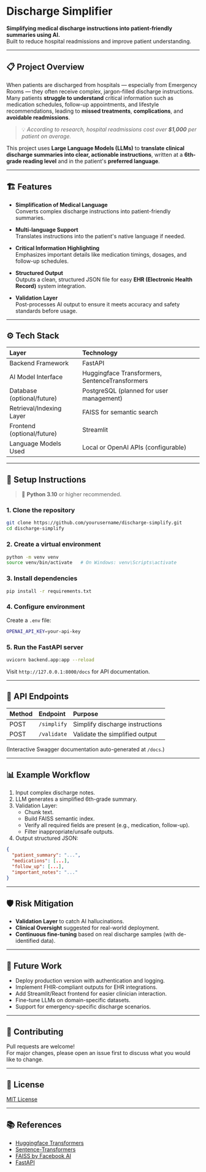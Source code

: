 # Discharge Simplifier

**Simplifying medical discharge instructions into patient-friendly summaries using AI.**  
Built to reduce hospital readmissions and improve patient understanding.

---

## 📋 Project Overview

When patients are discharged from hospitals — especially from Emergency Rooms — they often receive complex, jargon-filled discharge instructions. Many patients **struggle to understand** critical information such as medication schedules, follow-up appointments, and lifestyle recommendations, leading to **missed treatments**, **complications**, and **avoidable readmissions**.

> 💡 *According to research, hospital readmissions cost over **$1,000** per patient on average.*

This project uses **Large Language Models (LLMs)** to **translate clinical discharge summaries into clear, actionable instructions**, written at a **6th-grade reading level** and in the patient's **preferred language**.

---

## 🏗️ Features

- **Simplification of Medical Language**  
  Converts complex discharge instructions into patient-friendly summaries.

- **Multi-language Support**  
  Translates instructions into the patient's native language if needed.

- **Critical Information Highlighting**  
  Emphasizes important details like medication timings, dosages, and follow-up schedules.

- **Structured Output**  
  Outputs a clean, structured JSON file for easy **EHR (Electronic Health Record)** system integration.

- **Validation Layer**  
  Post-processes AI output to ensure it meets accuracy and safety standards before usage.

---

## ⚙️ Tech Stack

| Layer                     | Technology                     |
|:-------------------------- |:------------------------------- |
| Backend Framework         | FastAPI                         |
| AI Model Interface         | Huggingface Transformers, SentenceTransformers |
| Database (optional/future) | PostgreSQL (planned for user management) |
| Retrieval/Indexing Layer   | FAISS for semantic search       |
| Frontend (optional/future) | Streamlit     |
| Language Models Used       | Local or OpenAI APIs (configurable) |

---

## 🚀 Setup Instructions

> 📲 **Python 3.10** or higher recommended.

### 1. Clone the repository
```bash
git clone https://github.com/yourusername/discharge-simplify.git
cd discharge-simplify
```

### 2. Create a virtual environment
```bash
python -m venv venv
source venv/bin/activate   # On Windows: venv\Scripts\activate
```

### 3. Install dependencies
```bash
pip install -r requirements.txt
```

### 4. Configure environment
Create a `.env` file:
```bash
OPENAI_API_KEY=your-api-key
```

### 5. Run the FastAPI server
```bash
uvicorn backend.app:app --reload
```
Visit `http://127.0.0.1:8000/docs` for API documentation.

---

## 🧹 API Endpoints

| Method | Endpoint                     | Purpose                               |
|:-------|:------------------------------|:------------------------------------- |
| POST   | `/simplify`       | Simplify discharge instructions       |
| POST   | `/validate`       | Validate the simplified output        |

(Interactive Swagger documentation auto-generated at `/docs`.)

---

## 📊 Example Workflow

1. Input complex discharge notes.
2. LLM generates a simplified 6th-grade summary.
3. Validation Layer:
   - Chunk text.
   - Build FAISS semantic index.
   - Verify all required fields are present (e.g., medication, follow-up).
   - Filter inappropriate/unsafe outputs.
4. Output structured JSON:
```json
{
  "patient_summary": "...",
  "medications": [...],
  "follow_up": [...],
  "important_notes": "..."
}
```

---

## 🛡️ Risk Mitigation

- **Validation Layer** to catch AI hallucinations.
- **Clinical Oversight** suggested for real-world deployment.
- **Continuous fine-tuning** based on real discharge samples (with de-identified data).

---

## 🌱 Future Work

- Deploy production version with authentication and logging.
- Implement FHIR-compliant outputs for EHR integrations.
- Add Streamlit/React frontend for easier clinician interaction.
- Fine-tune LLMs on domain-specific datasets.
- Support for emergency-specific discharge scenarios.

---

## 🤝 Contributing

Pull requests are welcome!  
For major changes, please open an issue first to discuss what you would like to change.

---

## 📜 License

[MIT License](LICENSE)

---

## 📚 References

- [Huggingface Transformers](https://huggingface.co/transformers/)
- [Sentence-Transformers](https://www.sbert.net/)
- [FAISS by Facebook AI](https://github.com/facebookresearch/faiss)
- [FastAPI](https://fastapi.tiangolo.com/)

